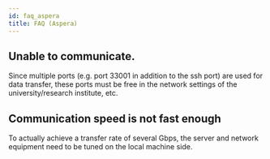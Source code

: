```yaml
---
id: faq_aspera
title: FAQ (Aspera)
---
```



## Unable to communicate.

Since multiple ports (e.g. port 33001 in addition to the ssh port) are used for data transfer, these ports must be free in the network settings of the university/research institute, etc.

## Communication speed is not fast enough

To actually achieve a transfer rate of several Gbps, the server and network equipment need to be tuned on the local machine side.


